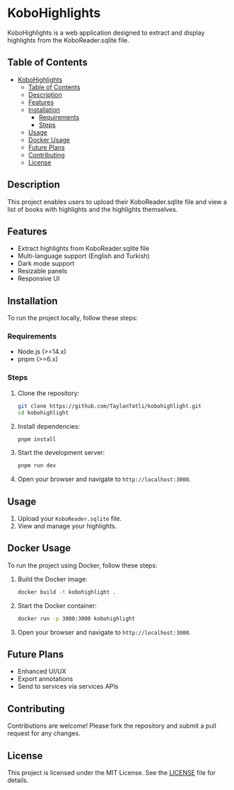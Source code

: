 # KoboHighlights

KoboHighlights is a web application designed to extract and display highlights from the KoboReader.sqlite file.

## Table of Contents

- [KoboHighlights](#kobohighlights)
  - [Table of Contents](#table-of-contents)
  - [Description](#description)
  - [Features](#features)
  - [Installation](#installation)
    - [Requirements](#requirements)
    - [Steps](#steps)
  - [Usage](#usage)
  - [Docker Usage](#docker-usage)
  - [Future Plans](#future-plans)
  - [Contributing](#contributing)
  - [License](#license)

## Description

This project enables users to upload their KoboReader.sqlite file and view a list of books with highlights and the highlights themselves.

## Features

- Extract highlights from KoboReader.sqlite file
- Multi-language support (English and Turkish)
- Dark mode support
- Resizable panels
- Responsive UI

## Installation

To run the project locally, follow these steps:

### Requirements

- Node.js (>=14.x)
- pnpm (>=6.x)

### Steps

1. Clone the repository:

    ```sh
    git clone https://github.com/TaylanTatli/kobohighlight.git
    cd kobohighlight
    ```

2. Install dependencies:

    ```sh
    pnpm install
    ```

3. Start the development server:

    ```sh
    pnpm run dev
    ```

4. Open your browser and navigate to `http://localhost:3000`.

## Usage

1. Upload your `KoboReader.sqlite` file.
2. View and manage your highlights.

## Docker Usage

To run the project using Docker, follow these steps:

1. Build the Docker image:

    ```sh
    docker build -t kobohighlight .
    ```

2. Start the Docker container:

    ```sh
    docker run -p 3000:3000 kobohighlight
    ```

3. Open your browser and navigate to `http://localhost:3000`.

## Future Plans

- Enhanced UI/UX
- Export annotations
- Send to services via services APIs

## Contributing

Contributions are welcome! Please fork the repository and submit a pull request for any changes.

## License

This project is licensed under the MIT License. See the [LICENSE](LICENSE) file for details.
